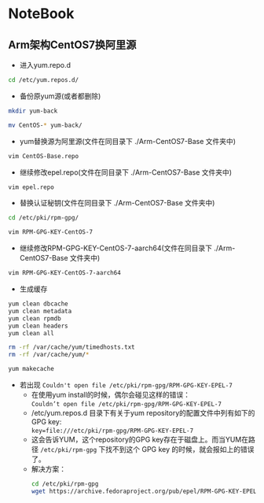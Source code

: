# NoteBook
## Arm架构CentOS7换阿里源
* 进入yum.repo.d  
```bash
cd /etc/yum.repos.d/
```
* 备份原yum源(或者都删除)
```bash
mkdir yum-back
```
```bash
mv CentOS-* yum-back/
```
* yum替换源为阿里源(文件在同目录下 ./Arm-CentOS7-Base 文件夹中)
```bash
vim CentOS-Base.repo
```
* 继续修改epel.repo(文件在同目录下 ./Arm-CentOS7-Base 文件夹中)
```bash
vim epel.repo
```
* 替换认证秘钥(文件在同目录下 ./Arm-CentOS7-Base 文件夹中)
```bash
cd /etc/pki/rpm-gpg/
```
```bash
vim RPM-GPG-KEY-CentOS-7
```  
* 继续修改RPM-GPG-KEY-CentOS-7-aarch64(文件在同目录下 ./Arm-CentOS7-Base 文件夹中)
```bash
vim RPM-GPG-KEY-CentOS-7-aarch64
```
* 生成缓存
```bash
yum clean dbcache
yum clean metadata
yum clean rpmdb
yum clean headers
yum clean all

rm -rf /var/cache/yum/timedhosts.txt
rm -rf /var/cache/yum/*

yum makecache
```

* 若出现 `Couldn't open file /etc/pki/rpm-gpg/RPM-GPG-KEY-EPEL-7`  
  - 在使用yum install的时候，偶尔会碰见这样的错误：   
    `Couldn’t open file /etc/pki/rpm-gpg/RPM-GPG-KEY-EPEL-7`
  - /etc/yum.repos.d 目录下有关于yum repository的配置文件中列有如下的GPG key:   
    `key=file:///etc/pki/rpm-gpg/RPM-GPG-KEY-EPEL-7`
  - 这会告诉YUM，这个repository的GPG key存在于磁盘上。而当YUM在路径 `/etc/pki/rpm-gpg` 下找不到这个 GPG key 的时候，就会报如上的错误了。
  - 解决方案：
    ```bash
    cd /etc/pki/rpm-gpg
    wget https://archive.fedoraproject.org/pub/epel/RPM-GPG-KEY-EPEL-7
    ```
